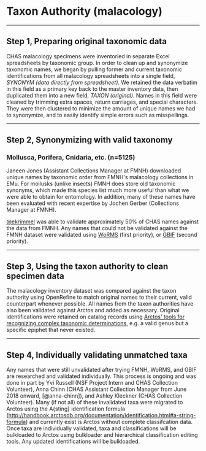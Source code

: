# Taxon Authority (malacology)

* * *

## Step 1, Preparing original taxonomic data

CHAS malacology specimens were inventoried in separate Excel spreadsheets by taxonomic group. In order to clean up and synonymize taxonomic names, we began by pulling former and current taxonomic identifications from all malacology spreadsheets into a single field, *SYNONYM (data directly from spreadsheet)*. We retained the data verbatim in this field as a primary key back to the master inventory data, then duplicated them into a new field, *TAXON (original)*. Names in this field were cleaned by trimming extra spaces, return carriages, and special characters. They were then clustered to minimize the amount of unique names we had to synonymize, and to easily identify simple errors such as misspellings.

* * *

## Step 2, Synonymizing with valid taxonomy

### Mollusca, Porifera, Cnidaria, etc. (n=5125)

Janeen Jones (Assistant Collections Manager at FMNH) downloaded unique names by taxonomic order from FMNH's malacology collections in EMu. For mollusks (unlike insects) FMNH does store old taxonomic synonyms, which made this species list much more useful than what we were able to obtain for entomology. In addition, many of these names have been evaluated with recent expertise by Jochen Gerber (Collections Manager at FMNH).

[@ekrimmel](https://github.com/ekrimmel) was able to validate approximately 50% of CHAS names against the data from FMNH. Any names that could not be validated against the FMNH dataset were validated using [WoRMS](http://www.marinespecies.org) (first priority), or [GBIF](https://www.gbif.org/tools/species-lookup) (second priority).

* * *

## Step 3, Using the taxon authority to clean specimen data

The malacology inventory dataset was compared against the taxon authority using OpenRefine to match original names to their current, valid counterpart whenever possible. All names from the taxon authorities have also been validated against Arctos and added as necessary. Original identifications were retained on catalog records using [Arctos' tools for recognizing complex taxonomic determinations](http://handbook.arctosdb.org/documentation/identification.html), e.g. a valid genus but a specific epiphet that never existed.

* * *

## Step 4, Individually validating unmatched taxa

Any names that were still unvalidated after trying FMNH, WoRMS, and GBIF are researched and validated individually. This process is ongoing and was done in part by Yvi Russell (NSF Project Intern and CHAS Collection Volunteer), Anna Chinn (CHAS Assistant Collection Manager from June 2018 onward, [@anna-chinn]), and Ashley Kleckner (CHAS Collection Volunteer). Many (if not all) of these invalidated taxa were migrated to Arctos using the A{sting} identification formula (http://handbook.arctosdb.org/documentation/identification.html#a-string-formula) and currently exist is Arctos without complete classifcation data. Once taxa are individually validated, taxa and classifications will be bulkloaded to Arctos using bulkloader and hierarchical classification editing tools. Any updated identifications will be bulkloaded.
